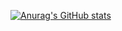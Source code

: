 [![Anurag's GitHub stats](https://github-readme-stats.vercel.app/api?username=CaptainDeathead)](https://github.com/anuraghazra/github-readme-stats)
